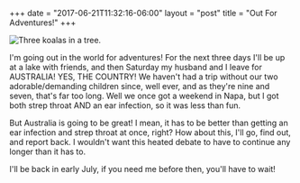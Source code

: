 +++
date = "2017-06-21T11:32:16-06:00"
layout = "post"
title = "Out For Adventures!"
+++

![Three koalas in a tree.](/images/adventures.jpg)

I'm going out in the world for adventures! For the next three days I'll be up at a lake with friends, and then Saturday my husband and I leave for AUSTRALIA! YES, THE COUNTRY! We haven't had a trip without our two adorable/demanding children since, well ever, and as they're nine and seven, that's far too long. Well we once got a weekend in Napa, but I got both strep throat AND an ear infection, so it was less than fun.

But Australia is going to be great! I mean, it has to be better than getting an ear infection and strep throat at once, right? How about this, I'll go, find out, and report back. I wouldn't want this heated debate to have to continue any longer than it has to.

I'll be back in early July, if you need me before then, you'll have to wait!